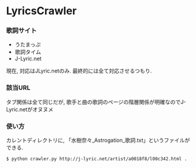 # LyricsCrawler

 ### 歌詞サイト
- うたまっぷ
- 歌詞タイム
- J-Lyric.net
  
現在, 対応はJLyric.netのみ. 最終的には全て対応させるつもり.

### 該当URL
タブ関係は全て同じだが, 歌手と曲の歌詞のページの階層関係が明確なのでJ-Lyric.netがオヌヌメ

### 使い方
カレントディレクトリに, 「水樹奈々_Astrogation_歌詞.txt」というファイルができる.
```shell
$ python crawler.py http://j-lyric.net/artist/a0018f8/l00c342.html .
```

